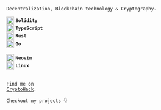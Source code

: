 `Decentralization, Blockchain technology & Cryptography.`

<div>
  <img align="center" width="20px" src="https://github.com/ndavd/ndavd/blob/main/images/solidity.webp?raw=true" />
  <strong><code>Solidity</code></strong>
</div>
<div>
  <img align="center" width="20px" src="https://github.com/ndavd/ndavd/blob/main/images/typescript.webp?raw=true" />
  <strong><code>TypeScript</code></strong>
</div>
<div>
  <img align="center" width="20px" src="https://github.com/ndavd/ndavd/blob/main/images/rust.webp?raw=true" />
  <strong><code>Rust</code></strong>
</div>
<div>
  <img align="center" width="20px" src="https://github.com/ndavd/ndavd/blob/main/images/go.webp?raw=true" />
  <strong><code>Go</code></strong>
</div>

<br/>

<div>
  <img align="center" width="20px" src="https://github.com/ndavd/ndavd/blob/main/images/neovim.webp?raw=true" />
  <strong><code>Neovim</code></strong>
</div>
<div>
  <img align="center" width="20px" src="https://github.com/ndavd/ndavd/blob/main/images/linux.webp?raw=true" />
  <strong><code>Linux</code></strong>
</div>

<br/>

<code>Find me on <a href="https://cryptohack.org/user/0xndavd">CryptoHack</a>.
</code>

`Checkout my projects 👇`
